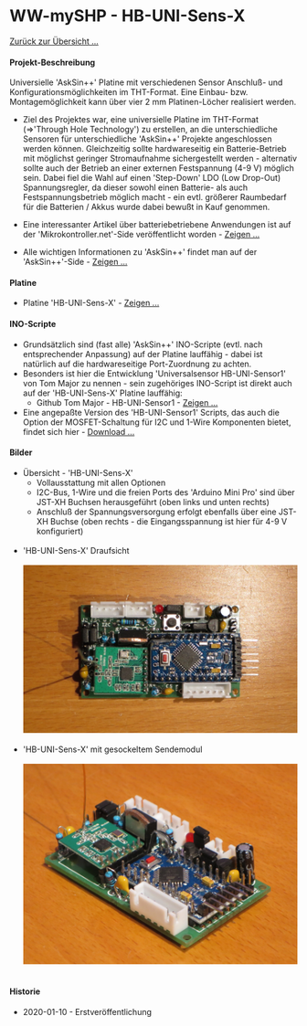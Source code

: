 # WW-mySHP - HB-UNI-Sens-X

[Zurück zur Übersicht ...](../README.md)

#### Projekt-Beschreibung

Universielle 'AskSin++' Platine mit verschiedenen Sensor Anschluß- und Konfigurationsmöglichkeiten im THT-Format. Eine Einbau- bzw. Montagemöglichkeit kann über vier 2 mm Platinen-Löcher realisiert werden.

- Ziel des Projektes war, eine universielle Platine im THT-Format (=>'Through Hole Technology') zu erstellen, an die unterschiedliche Sensoren für unterschiedliche 'AskSin++' Projekte angeschlossen werden können. Gleichzeitig sollte hardwareseitig ein Batterie-Betrieb mit möglichst geringer Stromaufnahme sichergestellt werden - alternativ sollte auch der Betrieb an einer externen Festspannung (4-9 V) möglich sein.
Dabei fiel die Wahl auf einen 'Step-Down' LDO (Low Drop-Out) Spannungsregler, da dieser sowohl einen Batterie- als auch Festspannungsbetrieb möglich macht - ein evtl. größerer Raumbedarf für die Batterien / Akkus wurde dabei bewußt in Kauf genommen.

- Eine interessanter Artikel über batteriebetriebene Anwendungen ist auf der 'Mikrokontroller.net'-Side veröffentlicht worden - [Zeigen ...](https://www.mikrocontroller.net/articles/Versorgung_aus_einer_Zelle)
- Alle wichtigen Informationen zu 'AskSin++' findet man auf der 'AskSin++'-Side - [Zeigen ...](https://asksinpp.de/)

#### Platine
- Platine 'HB-UNI-Sens-X' - [Zeigen ...](https://github.com/wolwin/WW-myPCB/blob/master/PCB_HB-UNI-Sens-X/README.md)

#### INO-Scripte
- Grundsätzlich sind (fast alle) 'AskSin++' INO-Scripte (evtl. nach entsprechender Anpassung) auf der Platine lauffähig - dabei ist natürlich auf die hardwareseitige Port-Zuordnung zu achten.
- Besonders ist hier die Entwicklung 'Universalsensor HB-UNI-Sensor1' von Tom Major zu nennen - sein zugehöriges INO-Script ist direkt auch auf der 'HB-UNI-Sens-X' Platine lauffähig:
  - Github Tom Major - HB-UNI-Sensor1 - [Zeigen ...](https://github.com/TomMajor/SmartHome/tree/master/HB-UNI-Sensor1)
- Eine angepaßte Version des 'HB-UNI-Sensor1' Scripts, das auch die Option der MOSFET-Schaltung für I2C und 1-Wire Komponenten bietet, findet sich hier - [Download ...](./bin/HB-UNI-Sensor1_V1.17_MOSFET.rar)

#### Bilder
- Übersicht - 'HB-UNI-Sens-X'
  - Vollausstattung mit allen Optionen
  - I2C-Bus, 1-Wire und die freien Ports des 'Arduino Mini Pro' sind über JST-XH Buchsen herausgeführt (oben links und unten rechts)
  - Anschluß der Spannungsversorgung erfolgt ebenfalls über eine JST-XH Buchse (oben rechts - die Eingangsspannung ist hier für 4-9 V konfiguriert)
<br><br>
- 'HB-UNI-Sens-X' Draufsicht
<br><br>
![WW-mySHP - HB-UNI-Sens-X](./img/SHP_HB-UNI-Sens-X_01.jpg "HB-UNI-Sens-X")
<br><br>
- 'HB-UNI-Sens-X' mit gesockeltem Sendemodul
<br><br>
![WW-mySHP - HB-UNI-Sens-X](./img/SHP_HB-UNI-Sens-X_02.jpg "HB-UNI-Sens-X")
<br><br>

#### Historie
- 2020-01-10 - Erstveröffentlichung
